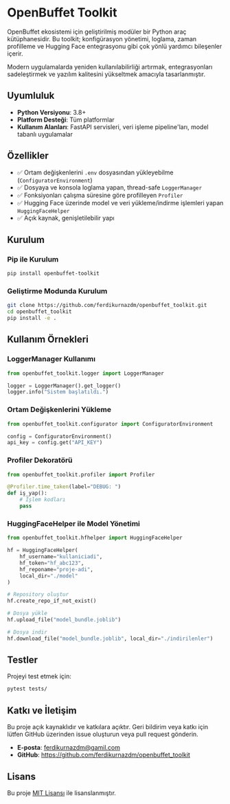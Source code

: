 # OpenBuffet Toolkit

OpenBuffet ekosistemi için geliştirilmiş modüler bir Python araç kütüphanesidir. Bu toolkit; konfigürasyon yönetimi, loglama, zaman profilleme ve Hugging Face entegrasyonu gibi çok yönlü yardımcı bileşenler içerir. 

Modern uygulamalarda yeniden kullanılabilirliği artırmak, entegrasyonları sadeleştirmek ve yazılım kalitesini yükseltmek amacıyla tasarlanmıştır.

## Uyumluluk

- **Python Versiyonu**: 3.8+
- **Platform Desteği**: Tüm platformlar
- **Kullanım Alanları**: FastAPI servisleri, veri işleme pipeline'ları, model tabanlı uygulamalar

## Özellikler

- ✅ Ortam değişkenlerini `.env` dosyasından yükleyebilme (`ConfiguratorEnvironment`)
- ✅ Dosyaya ve konsola loglama yapan, thread-safe `LoggerManager`
- ✅ Fonksiyonları çalışma süresine göre profilleyen `Profiler`
- ✅ Hugging Face üzerinde model ve veri yükleme/indirme işlemleri yapan `HuggingFaceHelper`
- ✅ Açık kaynak, genişletilebilir yapı

## Kurulum

### Pip ile Kurulum

```bash
pip install openbuffet-toolkit
```

### Geliştirme Modunda Kurulum

```bash
git clone https://github.com/ferdikurnazdm/openbuffet_toolkit.git
cd openbuffet_toolkit
pip install -e .
```

## Kullanım Örnekleri

### LoggerManager Kullanımı

```python
from openbuffet_toolkit.logger import LoggerManager

logger = LoggerManager().get_logger()
logger.info("Sistem başlatıldı.")
```

### Ortam Değişkenlerini Yükleme

```python
from openbuffet_toolkit.configurator import ConfiguratorEnvironment

config = ConfiguratorEnvironment()
api_key = config.get("API_KEY")
```

### Profiler Dekoratörü

```python
from openbuffet_toolkit.profiler import Profiler

@Profiler.time_taken(label="DEBUG: ")
def iş_yap():
    # İşlem kodları
    pass
```

### HuggingFaceHelper ile Model Yönetimi

```python
from openbuffet_toolkit.hfhelper import HuggingFaceHelper

hf = HuggingFaceHelper(
    hf_username="kullaniciadi",
    hf_token="hf_abc123",
    hf_reponame="proje-adi",
    local_dir="./model"
)

# Repository oluştur
hf.create_repo_if_not_exist()

# Dosya yükle
hf.upload_file("model_bundle.joblib")

# Dosya indir
hf.download_file("model_bundle.joblib", local_dir="./indirilenler")
```

## Testler

Projeyi test etmek için:

```bash
pytest tests/
```

## Katkı ve İletişim

Bu proje açık kaynaklıdır ve katkılara açıktır. Geri bildirim veya katkı için lütfen GitHub üzerinden issue oluşturun veya pull request gönderin.

- **E-posta**: ferdikurnazdm@gamil.com
- **GitHub**: https://github.com/ferdikurnazdm/openbuffet_toolkit

## Lisans

Bu proje [MIT Lisansı](LICENSE) ile lisanslanmıştır.
